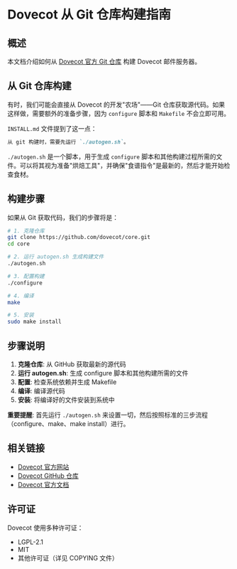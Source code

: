 # Dovecot 从 Git 仓库构建指南

## 概述

本文档介绍如何从 [Dovecot 官方 Git 仓库](https://github.com/dovecot/core) 构建 Dovecot 邮件服务器。

## 从 Git 仓库构建

有时，我们可能会直接从 Dovecot 的开发"农场"——Git 仓库获取源代码。如果这样做，需要额外的准备步骤，因为 `configure` 脚本和 `Makefile` 不会立即可用。

`INSTALL.md` 文件提到了这一点：

```markdown
从 git 构建时，需要先运行 `./autogen.sh`。
```

`./autogen.sh` 是一个脚本，用于生成 `configure` 脚本和其他构建过程所需的文件。可以将其视为准备"烘焙工具"，并确保"食谱指令"是最新的，然后才能开始检查食材。

## 构建步骤

如果从 Git 获取代码，我们的步骤将是：

```bash
# 1. 克隆仓库
git clone https://github.com/dovecot/core.git
cd core

# 2. 运行 autogen.sh 生成构建文件
./autogen.sh

# 3. 配置构建
./configure

# 4. 编译
make

# 5. 安装
sudo make install
```

## 步骤说明

1. **克隆仓库**: 从 GitHub 获取最新的源代码
2. **运行 autogen.sh**: 生成 configure 脚本和其他构建所需的文件
3. **配置**: 检查系统依赖并生成 Makefile
4. **编译**: 编译源代码
5. **安装**: 将编译好的文件安装到系统中

**重要提醒**: 首先运行 `./autogen.sh` 来设置一切，然后按照标准的三步流程（configure、make、make install）进行。

## 相关链接

- [Dovecot 官方网站](https://www.dovecot.org/)
- [Dovecot GitHub 仓库](https://github.com/dovecot/core)
- [Dovecot 官方文档](https://doc.dovecot.org)

## 许可证

Dovecot 使用多种许可证：
- LGPL-2.1
- MIT
- 其他许可证（详见 COPYING 文件）
